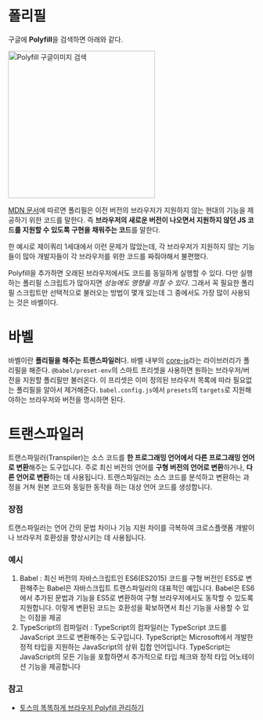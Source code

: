 # 폴리필

구글에 **Polyfill**을 검색하면 아래와 같다.

<img width="300" alt="Polyfill 구글이미지 검색" src="https://github.com/pullingoff/Modern-JS/assets/50111853/8eac99f1-6836-4776-ab1b-6228fd457d9f"/>

[MDN 문서](https://developer.mozilla.org/en-US/docs/Glossary/Polyfill)에 따르면 폴리필은 이전 버전의 브라우저가 지원하지 않는 현대의 기능을 제공하기 위한 코드를 말한다. 즉 **브라우저의 새로운 버전이 나오면서 지원하지 않던 JS 코드를 지원할 수 있도록 구현을 채워주는 코드**를 말한다.

한 예시로 제이쿼리 1세대에서 이런 문제가 많았는데, 각 브라우저가 지원하지 않는 기능들이 많아 개발자들이 각 브라우저를 위한 코드를 짜줘야해서 불편했다. 

Polyfill을 추가하면 오래된 브라우저에서도 코드를 동일하게 실행할 수 있다. 다만 실행하는 폴리필 스크립트가 많아지면 _성능에도 영향을 끼칠 수 있다_. 그래서 꼭 필요한 폴리필 스크립트만 선택적으로 불러오는 방법이 몇개 있는데 그 중에서도 가장 많이 사용되는 것은 바벨이다.

# 바벨

바벨이란 **폴리필을 해주는 트랜스파일러**다. 바벨 내부의 [core-js](https://github.com/zloirock/core-js)라는 라이브러리가 폴리필을 해준다.
`@babel/preset-env`의 스마트 프리셋을 사용하면 원하는 브라우저/버전을 지원할 폴리필만 불러온다. 이 프리셋은 이미 정의된 브라우저 목록에 따라 필요없는 폴리필을 알아서 제거해준다. `babel.config.js`에서 `presets`의 `targets`로 지원해야하는 브라우저와 버전을 명시하면 된다.

# 트랜스파일러
트랜스파일러(Transpiler)는 소스 코드를 **한 프로그래밍 언어에서 다른 프로그래밍 언어로 변환**해주는 도구입니다.
주로 최신 버전의 언어를 **구형 버전의 언어로 변환**하거나, **다른 언어로 변환**하는 데 사용됩니다.
트랜스파일러는 소스 코드를 분석하고 변환하는 과정을 거쳐 원본 코드와 동일한 동작을 하는 대상 언어 코드를 생성합니다.

### 장점
트랜스파일러는 언어 간의 문법 차이나 기능 지원 차이를 극복하여 크로스플랫폼 개발이나 브라우저 호환성을 향상시키는 데 사용됩니다.

### 예시
1. Babel : 최신 버전의 자바스크립트인 ES6(ES2015) 코드를 구형 버전인 ES5로 변환해주는 Babel은 자바스크립트 트랜스파일러의 대표적인 예입니다. Babel은 ES6에서 추가된 문법과 기능을 ES5로 변환하여 구형 브라우저에서도 동작할 수 있도록 지원합니다. 이렇게 변환된 코드는 호환성을 확보하면서 최신 기능을 사용할 수 있는 이점을 제공
2. TypeScript의 컴파일러 : TypeScript의 컴파일러는 TypeScript 코드를 JavaScript 코드로 변환해주는 도구입니다. TypeScript는 Microsoft에서 개발한 정적 타입을 지원하는 JavaScript의 상위 집합 언어입니다. TypeScript는 JavaScript의 모든 기능을 포함하면서 추가적으로 타입 체크와 정적 타입 어노테이션 기능을 제공합니다

### 참고
- [토스의 똑똑하게 브라우저 Polyfill 관리하기](https://toss.tech/article/smart-polyfills)

